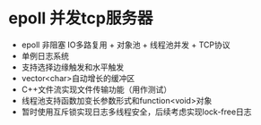 # epoll 并发tcp服务器

- epoll 非阻塞 IO多路复用 + 对象池 + 线程池并发 + TCP协议
- 单例日志系统
- 支持选择边缘触发和水平触发
- vector\<char\>自动增长的缓冲区
- C++文件流实现文件传输功能（用作测试）
- 线程池支持函数加变长参数形式和function\<void\>对象
- 暂时使用互斥锁实现日志多线程安全，后续考虑实现lock-free日志
